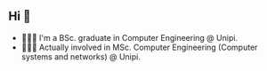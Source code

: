 ## Hi 👋
- 🧑🏻‍🎓 I'm a BSc. graduate in Computer Engineering @ Unipi. 
- 👨🏻‍💻 Actually involved in MSc. Computer Engineering (Computer systems and networks) @ Unipi.

